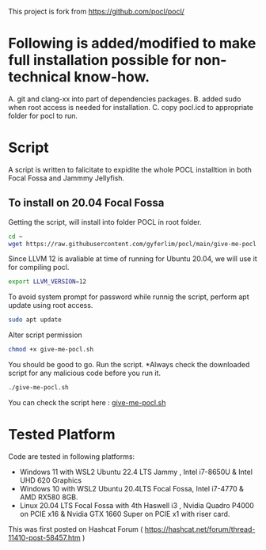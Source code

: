 This project is fork from https://github.com/pocl/pocl/

# Following is added/modified to make full installation possible for non-technical know-how.

A. git and clang-xx into part of dependencies packages.
B. added sudo when root access is needed for installation.
C. copy pocl.icd to appropriate folder for pocl to run.

# Script
A script is written to falicitate to expidite the whole POCL installtion in both Focal Fossa and Jammmy Jellyfish.
## To install on 20.04 Focal Fossa
Getting the script, will install into folder POCL in root folder.
```bash
cd ~
wget https://raw.githubusercontent.com/gyferlim/pocl/main/give-me-pocl.sh
```
Since LLVM 12 is avaliable at time of running for Ubuntu 20.04, we will use it for compiling pocl.
```bash
export LLVM_VERSION=12
```
To avoid system prompt for password while runnig the script, perform apt update using root access.
```bash
sudo apt update
```
Alter script permission
```bash
chmod +x give-me-pocl.sh
```
You should be good to go. Run the script.
*Always check the downloaded script for any malicious code before you run it.
```bash
./give-me-pocl.sh
```

You can check the script here :  [give-me-pocl.sh](./give-me-pocl.sh)

# Tested Platform
Code are tested in following platforms:
- Windows 11 with WSL2 Ubuntu 22.4 LTS Jammy , Intel i7-8650U & Intel UHD 620 Graphics
- Windows 10 with WSL2 Ubuntu 20.4LTS Focal Fossa, Intel i7-4770 & AMD RX580 8GB.
- Linux 20.04 LTS Focal Fossa with 4th Haswell i3 , Nvidia Quadro P4000 on PCIE x16 & Nvidia GTX 1660 Super on PCIE x1 with riser card.

This was first posted on Hashcat Forum ( https://hashcat.net/forum/thread-11410-post-58457.htm )
